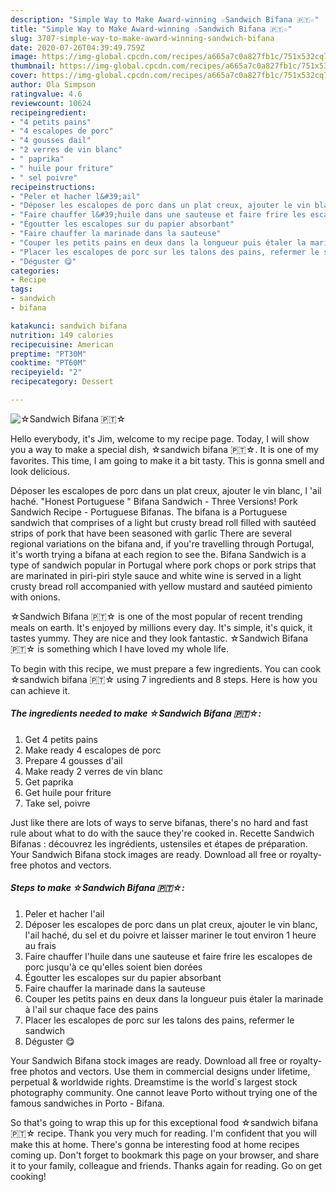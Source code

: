 ```yaml
---
description: "Simple Way to Make Award-winning ☆Sandwich Bifana 🇵🇹☆"
title: "Simple Way to Make Award-winning ☆Sandwich Bifana 🇵🇹☆"
slug: 3707-simple-way-to-make-award-winning-sandwich-bifana
date: 2020-07-26T04:39:49.759Z
image: https://img-global.cpcdn.com/recipes/a665a7c0a827fb1c/751x532cq70/☆sandwich-bifana-🇵🇹☆-photo-principale-de-la-recette.jpg
thumbnail: https://img-global.cpcdn.com/recipes/a665a7c0a827fb1c/751x532cq70/☆sandwich-bifana-🇵🇹☆-photo-principale-de-la-recette.jpg
cover: https://img-global.cpcdn.com/recipes/a665a7c0a827fb1c/751x532cq70/☆sandwich-bifana-🇵🇹☆-photo-principale-de-la-recette.jpg
author: Ola Simpson
ratingvalue: 4.6
reviewcount: 10624
recipeingredient:
- "4 petits pains"
- "4 escalopes de porc"
- "4 gousses dail"
- "2 verres de vin blanc"
- " paprika"
- " huile pour friture"
- " sel poivre"
recipeinstructions:
- "Peler et hacher l&#39;ail"
- "Déposer les escalopes de porc dans un plat creux, ajouter le vin blanc, l&#39;ail haché, du sel et du poivre et laisser mariner le tout environ 1 heure au frais"
- "Faire chauffer l&#39;huile dans une sauteuse et faire frire les escalopes de porc jusqu&#39;à ce qu&#39;elles soient bien dorées"
- "Égoutter les escalopes sur du papier absorbant"
- "Faire chauffer la marinade dans la sauteuse"
- "Couper les petits pains en deux dans la longueur puis étaler la marinade à l&#39;ail sur chaque face des pains"
- "Placer les escalopes de porc sur les talons des pains, refermer le sandwich"
- "Déguster 😋"
categories:
- Recipe
tags:
- sandwich
- bifana

katakunci: sandwich bifana 
nutrition: 149 calories
recipecuisine: American
preptime: "PT30M"
cooktime: "PT60M"
recipeyield: "2"
recipecategory: Dessert

---
```



![☆Sandwich Bifana 🇵🇹☆](https://img-global.cpcdn.com/recipes/a665a7c0a827fb1c/751x532cq70/☆sandwich-bifana-🇵🇹☆-photo-principale-de-la-recette.jpg)

Hello everybody, it's Jim, welcome to my recipe page. Today, I will show you a way to make a special dish, ☆sandwich bifana 🇵🇹☆. It is one of my favorites. This time, I am going to make it a bit tasty. This is gonna smell and look delicious.

Déposer les escalopes de porc dans un plat creux, ajouter le vin blanc, l &#39;ail haché. &#34;Honest Portuguese &#34; Bifana Sandwich - Three Versions! Pork Sandwich Recipe - Portuguese Bifanas. The bifana is a Portuguese sandwich that comprises of a light but crusty bread roll filled with sautéed strips of pork that have been seasoned with garlic There are several regional variations on the bifana and, if you&#39;re travelling through Portugal, it&#39;s worth trying a bifana at each region to see the. Bifana Sandwich is a type of sandwich popular in Portugal where pork chops or pork strips that are marinated in piri-piri style sauce and white wine is served in a light crusty bread roll accompanied with yellow mustard and sautéed pimiento with onions.

☆Sandwich Bifana 🇵🇹☆ is one of the most popular of recent trending meals on earth. It's enjoyed by millions every day. It's simple, it's quick, it tastes yummy. They are nice and they look fantastic. ☆Sandwich Bifana 🇵🇹☆ is something which I have loved my whole life.


To begin with this recipe, we must prepare a few ingredients. You can cook ☆sandwich bifana 🇵🇹☆ using 7 ingredients and 8 steps. Here is how you can achieve it.

<!--inarticleads1-->

##### The ingredients needed to make ☆Sandwich Bifana 🇵🇹☆:

1. Get 4 petits pains
1. Make ready 4 escalopes de porc
1. Prepare 4 gousses d&#39;ail
1. Make ready 2 verres de vin blanc
1. Get  paprika
1. Get  huile pour friture
1. Take  sel, poivre


Just like there are lots of ways to serve bifanas, there&#39;s no hard and fast rule about what to do with the sauce they&#39;re cooked in. Recette Sandwich Bifanas : découvrez les ingrédients, ustensiles et étapes de préparation. Your Sandwich Bifana stock images are ready. Download all free or royalty-free photos and vectors. 

<!--inarticleads2-->

##### Steps to make ☆Sandwich Bifana 🇵🇹☆:

1. Peler et hacher l&#39;ail
1. Déposer les escalopes de porc dans un plat creux, ajouter le vin blanc, l&#39;ail haché, du sel et du poivre et laisser mariner le tout environ 1 heure au frais
1. Faire chauffer l&#39;huile dans une sauteuse et faire frire les escalopes de porc jusqu&#39;à ce qu&#39;elles soient bien dorées
1. Égoutter les escalopes sur du papier absorbant
1. Faire chauffer la marinade dans la sauteuse
1. Couper les petits pains en deux dans la longueur puis étaler la marinade à l&#39;ail sur chaque face des pains
1. Placer les escalopes de porc sur les talons des pains, refermer le sandwich
1. Déguster 😋


Your Sandwich Bifana stock images are ready. Download all free or royalty-free photos and vectors. Use them in commercial designs under lifetime, perpetual &amp; worldwide rights. Dreamstime is the world`s largest stock photography community. One cannot leave Porto without trying one of the famous sandwiches in Porto - Bifana. 

So that's going to wrap this up for this exceptional food ☆sandwich bifana 🇵🇹☆ recipe. Thank you very much for reading. I'm confident that you will make this at home. There's gonna be interesting food at home recipes coming up. Don't forget to bookmark this page on your browser, and share it to your family, colleague and friends. Thanks again for reading. Go on get cooking!
